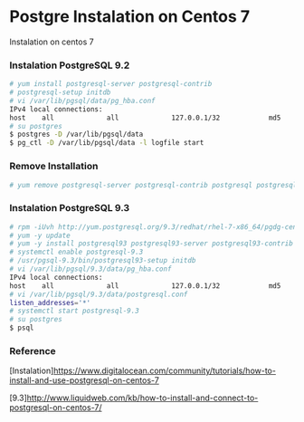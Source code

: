 # Postgre Instalation on Centos 7
Instalation on centos 7


### Instalation PostgreSQL 9.2

```sh
# yum install postgresql-server postgresql-contrib
# postgresql-setup initdb
# vi /var/lib/pgsql/data/pg_hba.conf
IPv4 local connections:
host    all             all             127.0.0.1/32            md5
# su postgres
$ postgres -D /var/lib/pgsql/data
$ pg_ctl -D /var/lib/pgsql/data -l logfile start

```
### Remove Installation

```sh
# yum remove postgresql-server postgresql-contrib postgresql postgresql-libs 
```

### Instalation PostgreSQL 9.3

```sh
# rpm -iUvh http://yum.postgresql.org/9.3/redhat/rhel-7-x86_64/pgdg-centos93-9.3-1.noarch.rpm
# yum -y update
# yum -y install postgresql93 postgresql93-server postgresql93-contrib postgresql93-libs
# systemctl enable postgresql-9.3
# /usr/pgsql-9.3/bin/postgresql93-setup initdb
# vi /var/lib/pgsql/9.3/data/pg_hba.conf
IPv4 local connections:
host    all             all             127.0.0.1/32            md5
# vi /var/lib/pgsql/9.3/data/postgresql.conf 
listen_addresses='*'
# systemctl start postgresql-9.3
# su postgres
$ psql
```

### Reference

[Instalation]https://www.digitalocean.com/community/tutorials/how-to-install-and-use-postgresql-on-centos-7

[9.3]http://www.liquidweb.com/kb/how-to-install-and-connect-to-postgresql-on-centos-7/
